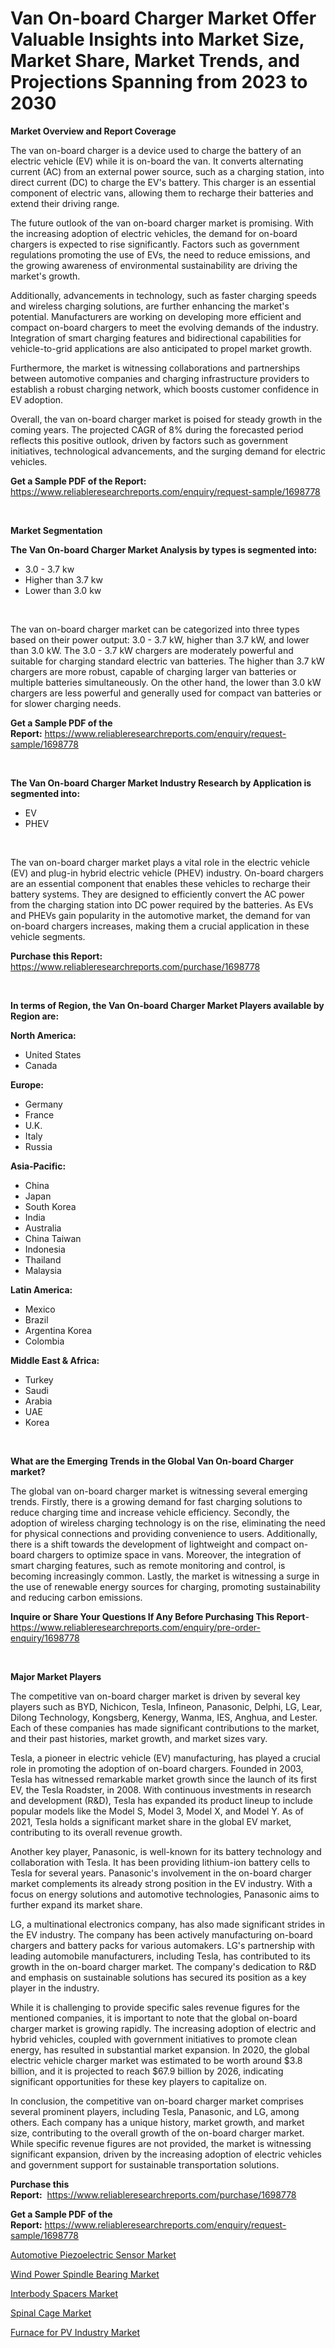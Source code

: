 <p><h1>Van On-board Charger Market Offer Valuable Insights into Market Size, Market Share, Market Trends, and Projections Spanning from 2023 to 2030</h1></p><p><strong>Market Overview and Report Coverage</strong></p>
<p><p>The van on-board charger is a device used to charge the battery of an electric vehicle (EV) while it is on-board the van. It converts alternating current (AC) from an external power source, such as a charging station, into direct current (DC) to charge the EV's battery. This charger is an essential component of electric vans, allowing them to recharge their batteries and extend their driving range.</p><p>The future outlook of the van on-board charger market is promising. With the increasing adoption of electric vehicles, the demand for on-board chargers is expected to rise significantly. Factors such as government regulations promoting the use of EVs, the need to reduce emissions, and the growing awareness of environmental sustainability are driving the market's growth.</p><p>Additionally, advancements in technology, such as faster charging speeds and wireless charging solutions, are further enhancing the market's potential. Manufacturers are working on developing more efficient and compact on-board chargers to meet the evolving demands of the industry. Integration of smart charging features and bidirectional capabilities for vehicle-to-grid applications are also anticipated to propel market growth.</p><p>Furthermore, the market is witnessing collaborations and partnerships between automotive companies and charging infrastructure providers to establish a robust charging network, which boosts customer confidence in EV adoption.</p><p>Overall, the van on-board charger market is poised for steady growth in the coming years. The projected CAGR of 8% during the forecasted period reflects this positive outlook, driven by factors such as government initiatives, technological advancements, and the surging demand for electric vehicles.</p></p>
<p><strong>Get a Sample PDF of the Report:</strong> <a href="https://www.reliableresearchreports.com/enquiry/request-sample/1698778">https://www.reliableresearchreports.com/enquiry/request-sample/1698778</a></p>
<p>&nbsp;</p>
<p><strong>Market Segmentation</strong></p>
<p><strong>The Van On-board Charger Market Analysis by types is segmented into:</strong></p>
<p><ul><li>3.0 - 3.7 kw</li><li>Higher than 3.7 kw</li><li>Lower than 3.0 kw</li></ul></p>
<p>&nbsp;</p>
<p><p>The van on-board charger market can be categorized into three types based on their power output: 3.0 - 3.7 kW, higher than 3.7 kW, and lower than 3.0 kW. The 3.0 - 3.7 kW chargers are moderately powerful and suitable for charging standard electric van batteries. The higher than 3.7 kW chargers are more robust, capable of charging larger van batteries or multiple batteries simultaneously. On the other hand, the lower than 3.0 kW chargers are less powerful and generally used for compact van batteries or for slower charging needs.</p></p>
<p><strong>Get a Sample PDF of the Report:</strong>&nbsp;<a href="https://www.reliableresearchreports.com/enquiry/request-sample/1698778">https://www.reliableresearchreports.com/enquiry/request-sample/1698778</a></p>
<p>&nbsp;</p>
<p><strong>The Van On-board Charger Market Industry Research by Application is segmented into:</strong></p>
<p><ul><li>EV</li><li>PHEV</li></ul></p>
<p>&nbsp;</p>
<p><p>The van on-board charger market plays a vital role in the electric vehicle (EV) and plug-in hybrid electric vehicle (PHEV) industry. On-board chargers are an essential component that enables these vehicles to recharge their battery systems. They are designed to efficiently convert the AC power from the charging station into DC power required by the batteries. As EVs and PHEVs gain popularity in the automotive market, the demand for van on-board chargers increases, making them a crucial application in these vehicle segments.</p></p>
<p><strong>Purchase this Report:</strong>&nbsp; <a href="https://www.reliableresearchreports.com/purchase/1698778">https://www.reliableresearchreports.com/purchase/1698778</a></p>
<p>&nbsp;</p>
<p><strong>In terms of Region, the Van On-board Charger Market Players available by Region are:</strong></p>
<p>
    <p> <strong> North America: </strong>
        <ul>
            <li>United States</li>
            <li>Canada</li>
        </ul>
        </p> 
    <p> <strong> Europe: </strong>
        <ul>
            <li>Germany</li>
            <li>France</li>
            <li>U.K.</li>
            <li>Italy</li>
            <li>Russia</li>
        </ul>
        </p> 
    <p> <strong> Asia-Pacific: </strong>
        <ul>
            <li>China</li>
            <li>Japan</li>
            <li>South Korea</li>
            <li>India</li>
            <li>Australia</li>
            <li>China Taiwan</li>
            <li>Indonesia</li>
            <li>Thailand</li>
            <li>Malaysia</li>
        </ul>
        </p> 
    <p> <strong> Latin America: </strong>
        <ul>
            <li>Mexico</li>
            <li>Brazil</li>
            <li>Argentina Korea</li>
            <li>Colombia</li>
        </ul>
        </p> 
    <p> <strong> Middle East & Africa: </strong>
        <ul>
            <li>Turkey</li>
            <li>Saudi</li>
            <li>Arabia</li>
            <li>UAE</li>
            <li>Korea</li>
        </ul>
    </p>
    </p>
<p>&nbsp;</p>
<p><strong>What are the Emerging Trends in the Global Van On-board Charger market?</strong></p>
<p><p>The global van on-board charger market is witnessing several emerging trends. Firstly, there is a growing demand for fast charging solutions to reduce charging time and increase vehicle efficiency. Secondly, the adoption of wireless charging technology is on the rise, eliminating the need for physical connections and providing convenience to users. Additionally, there is a shift towards the development of lightweight and compact on-board chargers to optimize space in vans. Moreover, the integration of smart charging features, such as remote monitoring and control, is becoming increasingly common. Lastly, the market is witnessing a surge in the use of renewable energy sources for charging, promoting sustainability and reducing carbon emissions.</p></p>
<p><strong>Inquire or Share Your Questions If Any Before Purchasing This Report</strong>- <a href="https://www.reliableresearchreports.com/enquiry/pre-order-enquiry/1698778">https://www.reliableresearchreports.com/enquiry/pre-order-enquiry/1698778</a></p>
<p>&nbsp;</p>
<p><strong>Major Market Players</strong></p>
<p><p>The competitive van on-board charger market is driven by several key players such as BYD, Nichicon, Tesla, Infineon, Panasonic, Delphi, LG, Lear, Dilong Technology, Kongsberg, Kenergy, Wanma, IES, Anghua, and Lester. Each of these companies has made significant contributions to the market, and their past histories, market growth, and market sizes vary.</p><p>Tesla, a pioneer in electric vehicle (EV) manufacturing, has played a crucial role in promoting the adoption of on-board chargers. Founded in 2003, Tesla has witnessed remarkable market growth since the launch of its first EV, the Tesla Roadster, in 2008. With continuous investments in research and development (R&D), Tesla has expanded its product lineup to include popular models like the Model S, Model 3, Model X, and Model Y. As of 2021, Tesla holds a significant market share in the global EV market, contributing to its overall revenue growth.</p><p>Another key player, Panasonic, is well-known for its battery technology and collaboration with Tesla. It has been providing lithium-ion battery cells to Tesla for several years. Panasonic's involvement in the on-board charger market complements its already strong position in the EV industry. With a focus on energy solutions and automotive technologies, Panasonic aims to further expand its market share.</p><p>LG, a multinational electronics company, has also made significant strides in the EV industry. The company has been actively manufacturing on-board chargers and battery packs for various automakers. LG's partnership with leading automobile manufacturers, including Tesla, has contributed to its growth in the on-board charger market. The company's dedication to R&D and emphasis on sustainable solutions has secured its position as a key player in the industry.</p><p>While it is challenging to provide specific sales revenue figures for the mentioned companies, it is important to note that the global on-board charger market is growing rapidly. The increasing adoption of electric and hybrid vehicles, coupled with government initiatives to promote clean energy, has resulted in substantial market expansion. In 2020, the global electric vehicle charger market was estimated to be worth around $3.8 billion, and it is projected to reach $67.9 billion by 2026, indicating significant opportunities for these key players to capitalize on.</p><p>In conclusion, the competitive van on-board charger market comprises several prominent players, including Tesla, Panasonic, and LG, among others. Each company has a unique history, market growth, and market size, contributing to the overall growth of the on-board charger market. While specific revenue figures are not provided, the market is witnessing significant expansion, driven by the increasing adoption of electric vehicles and government support for sustainable transportation solutions.</p></p>
<p><strong>Purchase this Report:</strong>&nbsp;&nbsp;<a href="https://www.reliableresearchreports.com/purchase/1698778">https://www.reliableresearchreports.com/purchase/1698778</a></p>
<p></p>
<p><strong>Get a Sample PDF of the Report:</strong>&nbsp;<a href="https://www.reliableresearchreports.com/enquiry/request-sample/1698778">https://www.reliableresearchreports.com/enquiry/request-sample/1698778</a></p>
<p><p><a href="https://www.linkedin.com/pulse/automotive-piezoelectric-sensor-market-size-share-global-analysis-o6txf/">Automotive Piezoelectric Sensor Market</a></p><p><a href="https://medium.com/@fire.honor.safe/wind-power-spindle-bearing-market-trends-forecast-and-competitive-analysis-to-2030-5bdb1a6a7b84">Wind Power Spindle Bearing Market</a></p><p><a href="https://www.linkedin.com/pulse/decoding-interbody-spacers-market-deep-dive-uknaf/">Interbody Spacers Market</a></p><p><a href="https://www.linkedin.com/pulse/spinal-cage-market-insights-players-forecast-till-ldrqf/">Spinal Cage Market</a></p><p><a href="https://medium.com/@lap.snake.again/furnace-for-pv-industry-market-analysis-its-cagr-market-segmentation-and-global-industry-overview-2cbaf7394f45">Furnace for PV Industry Market</a></p></p>